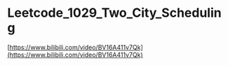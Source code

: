 # Leetcode_1029_Two_City_Scheduling

[https://www.bilibili.com/video/BV16A411v7Qk](https://www.bilibili.com/video/BV16A411v7Qk)